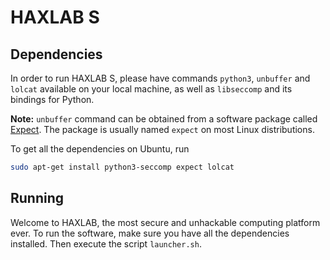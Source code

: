 # HAXLAB S

## Dependencies

In order to run HAXLAB S, please have commands `python3`, `unbuffer` and `lolcat` available on your local machine, as well as `libseccomp` and its bindings for Python.

**Note:** `unbuffer` command can be obtained from a software package called [Expect](https://www.nist.gov/services-resources/software/expect). The package is usually named `expect` on most Linux distributions.

To get all the dependencies on Ubuntu, run

```bash
sudo apt-get install python3-seccomp expect lolcat
```

## Running

Welcome to HAXLAB, the most secure and unhackable computing platform ever. To run the software, make sure you have all the dependencies installed. Then execute the script `launcher.sh`.
